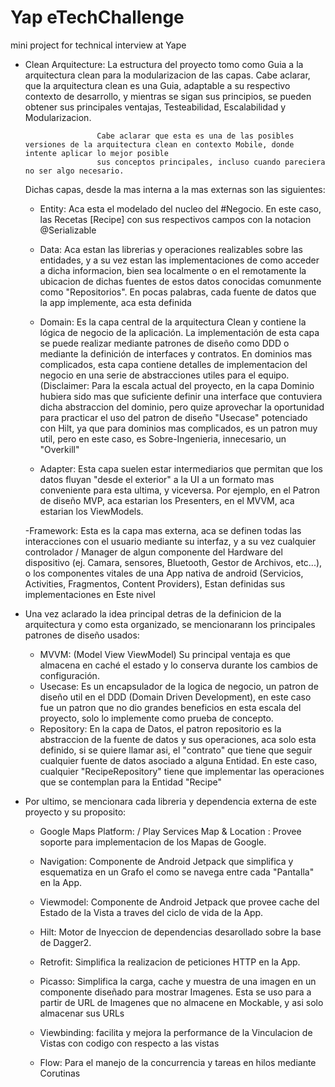 # Yap      eTechChallenge
mini project for technical interview at Yape

+ Clean Arquitecture: La estructura del proyecto tomo como Guia a la arquitectura clean para la modularizacion de las capas. 
                      Cabe aclarar, que la arquitectura clean es una Guia, adaptable a su respectivo contexto de desarrollo, y mientras se sigan sus principios, 
                      se pueden obtener sus principales ventajas, Testeabilidad, Escalabilidad y Modularizacion.

                      Cabe aclarar que esta es una de las posibles versiones de la arquitectura clean en contexto Mobile, donde intente aplicar lo mejor posible 
                      sus conceptos principales, incluso cuando pareciera no ser algo necesario.
                      
  Dichas capas, desde la mas interna a la mas externas son las siguientes:

  - Entity:   Aca esta el modelado del nucleo del #Negocio. En este caso, las Recetas [Recipe] con sus respectivos campos con la notacion @Serializable
  
  - Data:     Aca estan las librerias y operaciones realizables sobre las entidades, y a su vez estan las implementaciones 
              de como acceder a dicha informacion, bien sea localmente o en el remotamente la ubicacion de dichas fuentes de estos 
              datos conocidas comunmente como "Repositorios". En pocas palabras, cada fuente de datos que la app implemente, aca esta definida
              
  - Domain:   Es la capa central de la arquitectura Clean y contiene la lógica de negocio de la aplicación. La implementación de esta capa se puede 
              realizar mediante patrones de diseño como DDD o mediante la definición de interfaces y contratos. En dominios mas complicados, esta 
              capa contiene detalles de implementacion del negocio en una serie de abstracciones utiles para el equipo. 
              (Disclaimer:  Para la escala actual del proyecto, en la capa Dominio hubiera sido mas que suficiente definir una interface 
                            que contuviera dicha abstraccion del dominio, pero quize aprovechar la oportunidad para practicar el uso del patron 
                            de diseño "Usecase" potenciado con Hilt, ya que para dominios mas complicados, es un patron muy util, pero en este caso, 
                            es Sobre-Ingenieria, innecesario, un "Overkill" 
              
  - Adapter:  Esta capa suelen estar intermediarios que permitan que los datos fluyan "desde el exterior" a la UI a un formato mas conveniente para esta
              ultima, y viceversa. Por ejemplo, en el Patron de diseño MVP, aca estarian los Presenters, en el MVVM, aca estarian los ViewModels.

  -Framework: Esta es la capa mas externa, aca se definen todas las interacciones con el usuario mediante su interfaz, y a su vez cualquier controlador / Manager 
              de algun componente del Hardware del dispositivo (ej. Camara, sensores, Bluetooth, Gestor de Archivos, etc...), o los componentes vitales de una 
              App nativa de android (Servicios, Activities, Fragmentos, Content Providers), Estan definidas sus implementaciones en Este nivel


+ Una vez aclarado la idea principal detras de la definicion de la arquitectura y como esta organizado, se mencionarann los principales patrones de diseño usados:

  - MVVM:       (Model View ViewModel) Su principal ventaja es que almacena en caché el estado y lo conserva durante los cambios de configuración.
  - Usecase:    Es un encapsulador de la logica de negocio, un patron de diseño util en el DDD (Domain Driven Development), en este caso fue un patron que no 
                dio grandes beneficios en esta escala del proyecto, solo lo implemente como prueba de concepto.
  - Repository: En la capa de Datos, el patron repositorio es la abstraccion de la fuente de datos y sus operaciones, aca solo esta definido, si se 
                quiere llamar asi, el "contrato" que tiene que seguir cualquier fuente de datos asociado a alguna Entidad. En este caso, cualquier "RecipeRepository" 
                tiene que implementar las operaciones que se contemplan para la Entidad "Recipe"
 

+ Por ultimo, se mencionara cada libreria y dependencia externa de este proyecto y su proposito:

  - Google Maps Platform: / Play Services Map & Location : Provee soporte para implementacion de los Mapas de Google.

  - Navigation: Componente de Android Jetpack que simplifica y esquematiza en un Grafo el como se navega entre cada "Pantalla" en la App.

  - Viewmodel: Componente de Android Jetpack que provee cache del Estado de la Vista a traves del ciclo de vida de la App.
  
  - Hilt: Motor de Inyeccion de dependencias desarollado sobre la base de Dagger2.

  - Retrofit: Simplifica la realizacion de peticiones HTTP en la App.

  - Picasso: Simplifica la carga, cache y muestra de una imagen en un componente diseñado para mostrar Imagenes. Esta se uso para a partir de URL de 
              Imagenes que no almacene en Mockable, y asi solo almacenar sus URLs

  - Viewbinding: facilita y mejora la performance de la Vinculacion de Vistas con codigo con respecto a las vistas

  - Flow: Para el manejo de la concurrencia y tareas en hilos mediante Corutinas

